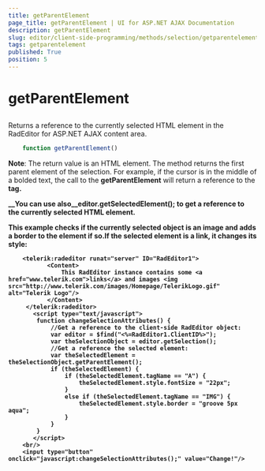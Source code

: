 ```yaml
---
title: getParentElement
page_title: getParentElement | UI for ASP.NET AJAX Documentation
description: getParentElement
slug: editor/client-side-programming/methods/selection/getparentelement
tags: getparentelement
published: True
position: 5
---
```


# getParentElement



## 

Returns a reference to the currently selected HTML element in the RadEditor for ASP.NET AJAX content area.

````JavaScript
	function getParentElement()
````



__Note__: The return value is an HTML element. The method returns the first parent element of the selection. For example, if the cursor is in the middle of a bolded text, the call to the __getParentElement__ will return a reference to the __<strong>__ tag.

____You can use also__editor.getSelectedElement();__ to get a reference to the currently selected HTML element.

This example checks if the currently selected object is an image and adds a border to the element if so.If the selected element is a link, it changes its style:

````ASPNET
	<telerik:radeditor runat="server" ID="RadEditor1">
	       <Content>
	           This RadEditor instance contains some <a href="www.telerik.com">links</a> and images <img src="http://www.telerik.com/images/Homepage/TelerikLogo.gif" alt="Telerik Logo"/>
	       </Content>
	 </telerik:radeditor>
	   <script type="text/javascript">
	   	function changeSelectionAttributes() {
	   		//Get a reference to the client-side RadEditor object:
	   		var editor = $find("<%=RadEditor1.ClientID%>");
	   		var theSelectionObject = editor.getSelection();
	   		//Get a reference the selected element:
	   		var theSelectedElement = theSelectionObject.getParentElement();
	   		if (theSelectedElement) {
	   			if (theSelectedElement.tagName == "A") {
	   				theSelectedElement.style.fontSize = "22px";
	   			}
	   			else if (theSelectedElement.tagName == "IMG") {
	   				theSelectedElement.style.border = "groove 5px aqua";
	   			}
	   		}
	   	}
	   </script>
	<br/>
	<input type="button" onclick="javascript:changeSelectionAttributes();" value="Change!"/> 
````


